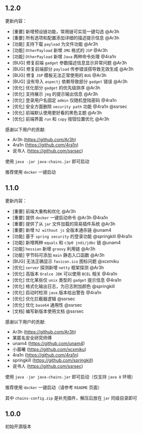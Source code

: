 ## 1.2.0

更新内容：

- [重要] 新增预设链功能，常用链可实现一键勾选 @Ar3h
- [重要] 所有选项和配置添加详细的描述提示信息 @Ar3h
- [功能] 支持下载 `payload` 为文件功能 @Ar3h
- [功能] `OtherPayload` 新增 `JMG` 格式的 `JSP` @Ar3h
- [功能] `OtherPayload` 新增 `Java` 两种命令处理 @4ra1n
- [BUG] 修复前端 `gadget` 参数描述信息显示异常问题 @Ar3h
- [BUG] 修复前端部分 `payload` 传参错误搭导致无效生成 @Ar3h
- [BUG] 修复 `JSP` 模板无法正常使用的 `BUG` @Ar3h
- [BUG] 没有导入 `aspectj` 依赖导致部分 `gadget` 错误 @Ar3h
- [优化] 优化部分 `gadget` 的优先级排序 @Ar3h
- [优化] 支持展示 `jmg` 的提示输出信息 @Ar3h
- [优化] 登录用户名固定 `admin` 仅随机登陆密码 @4ra1n
- [优化] 安全方面删除 `security path` 功能 @4ra1n @ssrsec
- [优化] 前端默认使用更好看的黑色主题 @Ar3h
- [优化] 前端界面 `run` 和 `copy` 按钮位置优化 @Ar3h

感谢以下用户的贡献:

- Ar3h (https://github.com/Ar3h)
- 4ra1n (https://github.com/4ra1n)
- 说书人 (https://github.com/ssrsec)

使用 `java -jar java-chains.jar` 即可启动

推荐使用 `docker` 一键启动

## 1.1.0

更新内容：

- [重要] 前端大重构和优化 @Ar3h
- [重要] 提供 `docker` 一键启动命令 @Ar3h @4ra1n
- [重要] 提供了从 `jar` 文件加载的简易插件系统 @Ar3h
- [重要] 新增 `h2 without js` 全版本通杀链 @unam4
- [功能] 基于 `spring security` 的登录功能 @springkill @4ra1n
- [功能] 新增两种 `equals` 和 `c3p0 jndi/jdbc` 链 @unam4
- [功能] `hessian` 新增 `groovy` 利用链 @Ar3h
- [功能] 字节码可添加 `main` 静态入口函数 @Ar3h
- [BUG] 无法正确显示 `favicon.ico` 图标问题 @xcxmiku
- [优化] `server` 探测新增 `netty` 框架探测 @Ar3h
- [优化] 高版本 `Oralce JDK` 可以使用 `BCEL` 相关 @4ra1n
- [优化] 优化某些仅 `unix` 类型的 `gadget` 提示信息 @4ra1n
- [优化] 格式化输出日志，为日志附加颜色 @springkill
- [优化] 启动时检测 `java` 版本给出警告 @4ra1n
- [优化] 优化拦截器逻辑 @ssrsec
- [优化] 优化 `base64` 通用性 @ssrsec
- [文档] 编写新版本使用文档 @ssrsec

感谢以下用户的贡献:

- Ar3h (https://github.com/Ar3h)
- 某匿名安全研究师傅
- unam4 (https://github.com/unam4)
- 小晨曦 (https://github.com/xcxmiku)
- 4ra1n (https://github.com/4ra1n)
- springkill (https://github.com/springkill)
- 说书人 (https://github.com/ssrsec)

使用 `java -jar java-chains.jar` 即可启动（仅支持 `java 8` 环境）

推荐使用 `docker` 一键启动（请参考 `README` 页面）

其中 `chains-config.zip` 是补充插件，解压后放在 `jar` 同级目录即可

## 1.0.0

初始开源版本